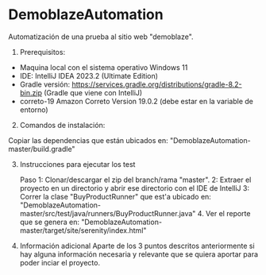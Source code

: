 # DemoblazeAutomation
Automatización de una prueba al sitio web "demoblaze".

1. Prerequisitos:

  - Maquina local con el sistema operativo Windows 11
  - IDE: IntelliJ IDEA 2023.2 (Ultimate Edition)
  - Gradle versión: https://services.gradle.org/distributions/gradle-8.2-bin.zip (Gradle que viene con IntelliJ)
  - correto-19 Amazon Correto Version 19.0.2 (debe estar en la variable de entorno)

2. Comandos de instalación:

  Copiar las dependencias que están ubicados en: "DemoblazeAutomation-master/build.gradle"

3. Instrucciones para ejecutar los test

   Paso 1: Clonar/descargar el zip del branch/rama "master".
        2: Extraer el proyecto en un directorio y abrir ese directorio con el IDE de IntelliJ
        3: Correr la clase "BuyProductRunner" que est'a ubicado en: "DemoblazeAutomation-master/src/test/java/runners/BuyProductRunner.java"
        4. Ver el reporte que se genera en: "DemoblazeAutomation-master/target/site/serenity/index.html"

4. Información adicional Aparte de los 3 puntos descritos anteriormente si hay alguna información necesaria y relevante que se quiera aportar para poder inciar el proyecto.
